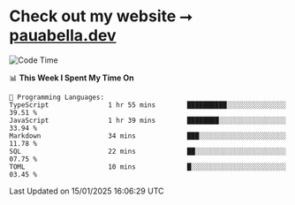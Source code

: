 # Check out my website ⭢ [pauabella.dev](https://pauabella.dev)

<!--START_SECTION:waka-->
![Code Time](http://img.shields.io/badge/Code%20Time-4%2C003%20hrs%2023%20mins-blue)

📊 **This Week I Spent My Time On** 

```text
💬 Programming Languages: 
TypeScript               1 hr 55 mins        ██████████░░░░░░░░░░░░░░░   39.51 % 
JavaScript               1 hr 39 mins        ████████░░░░░░░░░░░░░░░░░   33.94 % 
Markdown                 34 mins             ███░░░░░░░░░░░░░░░░░░░░░░   11.78 % 
SQL                      22 mins             ██░░░░░░░░░░░░░░░░░░░░░░░   07.75 % 
TOML                     10 mins             █░░░░░░░░░░░░░░░░░░░░░░░░   03.45 % 
```


 Last Updated on 15/01/2025 16:06:29 UTC
<!--END_SECTION:waka-->
